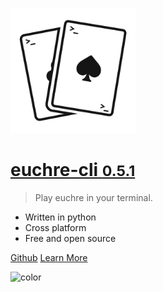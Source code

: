 
[<img src="_media/logo_light.png" alt="logo" width="200"/>](/)

# [**euchre-cli** **<small>0.5.1</small>**](/)

> Play euchre in your terminal.

- Written in python
- Cross platform
- Free and open source

[Github](https://github.com/boldandbrad/euchre-cli "Github")
[Learn More](#euchre-cli "Learn More")

![color](#B3C69F)
